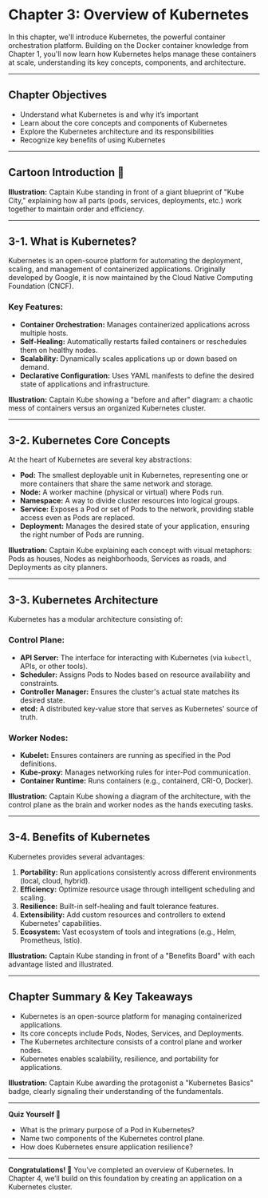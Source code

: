 # Chapter 3: Overview of Kubernetes

In this chapter, we'll introduce Kubernetes, the powerful container orchestration platform. Building on the Docker container knowledge from Chapter 1, you'll now learn how Kubernetes helps manage these containers at scale, understanding its key concepts, components, and architecture.

---

## Chapter Objectives

- Understand what Kubernetes is and why it’s important
- Learn about the core concepts and components of Kubernetes
- Explore the Kubernetes architecture and its responsibilities
- Recognize key benefits of using Kubernetes

---

## Cartoon Introduction 🎨

**Illustration:**
Captain Kube standing in front of a giant blueprint of "Kube City," explaining how all parts (pods, services, deployments, etc.) work together to maintain order and efficiency.

---

## 3-1. What is Kubernetes?

Kubernetes is an open-source platform for automating the deployment, scaling, and management of containerized applications. Originally developed by Google, it is now maintained by the Cloud Native Computing Foundation (CNCF).

### Key Features:
- **Container Orchestration:** Manages containerized applications across multiple hosts.
- **Self-Healing:** Automatically restarts failed containers or reschedules them on healthy nodes.
- **Scalability:** Dynamically scales applications up or down based on demand.
- **Declarative Configuration:** Uses YAML manifests to define the desired state of applications and infrastructure.

**Illustration:**
Captain Kube showing a "before and after" diagram: a chaotic mess of containers versus an organized Kubernetes cluster.

---

## 3-2. Kubernetes Core Concepts

At the heart of Kubernetes are several key abstractions:

- **Pod:** The smallest deployable unit in Kubernetes, representing one or more containers that share the same network and storage.
- **Node:** A worker machine (physical or virtual) where Pods run.
- **Namespace:** A way to divide cluster resources into logical groups.
- **Service:** Exposes a Pod or set of Pods to the network, providing stable access even as Pods are replaced.
- **Deployment:** Manages the desired state of your application, ensuring the right number of Pods are running.

**Illustration:**
Captain Kube explaining each concept with visual metaphors: Pods as houses, Nodes as neighborhoods, Services as roads, and Deployments as city planners.

---

## 3-3. Kubernetes Architecture

Kubernetes has a modular architecture consisting of:

### Control Plane:
- **API Server:** The interface for interacting with Kubernetes (via `kubectl`, APIs, or other tools).
- **Scheduler:** Assigns Pods to Nodes based on resource availability and constraints.
- **Controller Manager:** Ensures the cluster's actual state matches its desired state.
- **etcd:** A distributed key-value store that serves as Kubernetes' source of truth.

### Worker Nodes:
- **Kubelet:** Ensures containers are running as specified in the Pod definitions.
- **Kube-proxy:** Manages networking rules for inter-Pod communication.
- **Container Runtime:** Runs containers (e.g., containerd, CRI-O, Docker).

**Illustration:**
Captain Kube showing a diagram of the architecture, with the control plane as the brain and worker nodes as the hands executing tasks.

---

## 3-4. Benefits of Kubernetes

Kubernetes provides several advantages:

1. **Portability:** Run applications consistently across different environments (local, cloud, hybrid).
2. **Efficiency:** Optimize resource usage through intelligent scheduling and scaling.
3. **Resilience:** Built-in self-healing and fault tolerance features.
4. **Extensibility:** Add custom resources and controllers to extend Kubernetes' capabilities.
5. **Ecosystem:** Vast ecosystem of tools and integrations (e.g., Helm, Prometheus, Istio).

**Illustration:**
Captain Kube standing in front of a "Benefits Board" with each advantage listed and illustrated.

---

## Chapter Summary & Key Takeaways

- Kubernetes is an open-source platform for managing containerized applications.
- Its core concepts include Pods, Nodes, Services, and Deployments.
- The Kubernetes architecture consists of a control plane and worker nodes.
- Kubernetes enables scalability, resilience, and portability for applications.

**Illustration:**
Captain Kube awarding the protagonist a "Kubernetes Basics" badge, clearly signaling their understanding of the fundamentals.

---

**Quiz Yourself 🤔**
- What is the primary purpose of a Pod in Kubernetes?
- Name two components of the Kubernetes control plane.
- How does Kubernetes ensure application resilience?

---

**Congratulations! 🎉** You’ve completed an overview of Kubernetes. In Chapter 4, we’ll build on this foundation by creating an application on a Kubernetes cluster.
